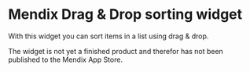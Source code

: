 Mendix Drag & Drop sorting widget
=================================

With this widget you can sort items in a list using drag & drop.

The widget is not yet a finished product and therefor has not been published to the Mendix App Store.
